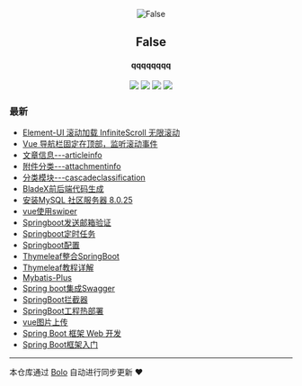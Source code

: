 <p align="center"><img alt="False" src="https://q1.qlogo.cn/g?b=qq&nk=2877406366&s=640"></p><h2 align="center">
False
</h2>

<h4 align="center">qqqqqqqq</h4>
<p align="center"><a title="False" target="_blank" href="https://github.com/Simplecxp/bolo-blog"><img src="https://img.shields.io/github/last-commit/Simplecxp/bolo-blog.svg?style=flat-square&color=FF9900"></a>
<a title="GitHub repo size in bytes" target="_blank" href="https://github.com/Simplecxp/bolo-blog"><img src="https://img.shields.io/github/repo-size/Simplecxp/bolo-blog.svg?style=flat-square"></a>
<a title="Bolo Version" target="_blank" href="https://github.com/adlered/bolo-solo"><img src="https://img.shields.io/badge/bolo-v2.5 稳定版-f1e05a.svg?style=flat-square&color=blueviolet"></a>
<a title="Hits" target="_blank" href="https://github.com/88250/hits"><img src="https://hits.b3log.org/Simplecxp/bolo-blog.svg"></a></p>

### 最新

* [Element-UI 滚动加载 InfiniteScroll 无限滚动](http://null:-1/articles/2021/08/18/1629217574925.html)
* [Vue 导航栏固定在顶部，监听滚动事件](http://null:-1/articles/2021/08/18/1629217364923.html)
* [文章信息---articleinfo](http://null:-1/articles/2021/07/18/1627662793792.html)
* [附件分类---attachmentinfo](http://null:-1/articles/2021/07/17/1627662485936.html)
* [分类模块---cascadeclassification](http://null:-1/articles/2021/07/16/1627661985686.html)
* [BladeX前后端代码生成](http://null:-1/articles/2021/07/15/1627661475200.html)
* [安装MySQL 社区服务器 8.0.25](http://null:-1/articles/2021/07/05/1625470302166.html)
* [vue使用swiper](http://null:-1/articles/2021/07/04/1625330820090.html)
* [Springboot发送邮箱验证](http://null:-1/articles/2021/06/21/1624283869066.html)
* [Springboot定时任务](http://null:-1/articles/2021/06/21/1624282736273.html)
* [Springboot配置](http://null:-1/articles/2021/06/21/1624282840995.html)
* [Thymeleaf整合SpringBoot](http://null:-1/articles/2021/06/21/1624282611881.html)
* [Thymeleaf教程详解](http://null:-1/articles/2021/06/21/1624282572226.html)
* [Mybatis-Plus](http://null:-1/articles/2021/06/21/1624281502473.html)
* [Spring boot集成Swagger](http://null:-1/articles/2021/06/21/1624282665733.html)
* [SpringBoot拦截器](http://null:-1/articles/2021/06/21/1624283059389.html)
* [SpringBoot工程热部署](http://null:-1/articles/2021/06/21/1624282701951.html)
* [vue图片上传](http://null:-1/articles/2021/06/04/1622774691699.html)
* [Spring Boot 框架 Web 开发](http://null:-1/articles/2021/06/21/1624282382407.html)
* [Spring Boot框架入门](http://null:-1/articles/2021/06/21/1624281618837.html)



---

本仓库通过 [Bolo](https://github.com/adlered/bolo-solo) 自动进行同步更新 ❤️ 